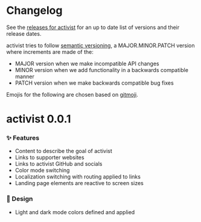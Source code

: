 # Changelog

See the [releases for activist](https://github.com/activist-org/activist/releases) for an up to date list of versions and their release dates.

activist tries to follow [semantic versioning](https://semver.org/), a MAJOR.MINOR.PATCH version where increments are made of the:

- MAJOR version when we make incompatible API changes
- MINOR version when we add functionality in a backwards compatible manner
- PATCH version when we make backwards compatible bug fixes

Emojis for the following are chosen based on [gitmoji](https://gitmoji.dev/).

# activist 0.0.1

### ✨ Features

- Content to describe the goal of activist
- Links to supporter websites
- Links to activist GitHub and socials
- Color mode switching
- Localization switching with routing applied to links
- Landing page elements are reactive to screen sizes

### 🎨 Design

- Light and dark mode colors defined and applied
